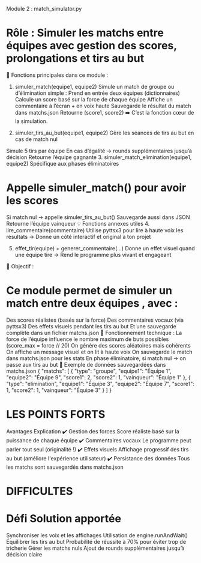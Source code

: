 Module 2 : match_simulator.py
# Rôle : Simuler les matchs entre équipes avec gestion des scores, prolongations et tirs au but

🔧 Fonctions principales dans ce module :
1. simuler_match(equipe1, equipe2)
Simule un match de groupe ou d’élimination simple : Prend en entrée deux équipes (dictionnaires)
Calcule un score basé sur la force de chaque équipe
Affiche un commentaire à l’écran + en voix haute
Sauvegarde le résultat du match dans matchs.json
Retourne (score1, score2)
➡️ C’est la fonction cœur de la simulation.

2. simuler_tirs_au_but(equipe1, equipe2)
Gère les séances de tirs au but en cas de match nul

Simule 5 tirs par équipe
En cas d’égalité → rounds supplémentaires jusqu’à décision
Retourne l’équipe gagnante
3. simuler_match_elimination(equipe1, equipe2)
Spécifique aux phases éliminatoires

# Appelle simuler_match() pour avoir les scores
Si match nul → appelle simuler_tirs_au_but()
Sauvegarde aussi dans JSON
Retourne l’équipe vainqueur
💡 Fonctions annexes utiles
4. lire_commentaire(commentaire)
Utilise pyttsx3 pour lire à haute voix les résultats
→ Donne un côté interactif et original à ton projet

5. effet_tir(equipe) + generer_commentaire(...)
Donne un effet visuel quand une équipe tire
→ Rend le programme plus vivant et engageant

🎯 Objectif :
# Ce module permet de simuler un match entre deux équipes , avec : 

Des scores réalistes (basés sur la force)
Des commentaires vocaux (via pyttsx3)
Des effets visuels pendant les tirs au but
Et une sauvegarde complète dans un fichier matchs.json
🔧 Fonctionnement technique :
La force de l’équipe influence le nombre maximum de buts possibles (score_max = force // 20)
On génère des scores aléatoires mais cohérents
On affiche un message visuel et on lit à haute voix
On sauvegarde le match dans matchs.json pour les stats
En phase éliminatoire, si match nul → on passe aux tirs au but
📁 Exemple de données sauvegardées dans matchs.json
{
  "matchs": [
    {
      "type": "groupe",
      "equipe1": "Équipe 1",
      "equipe2": "Équipe 9",
      "score1": 2,
      "score2": 1,
      "vainqueur": "Équipe 1"
    },
    {
      "type": "elimination",
      "equipe1": "Équipe 3",
      "equipe2": "Équipe 7",
      "score1": 1,
      "score2": 1,
      "vainqueur": "Équipe 3"
    }
  ]
}

# LES POINTS FORTS 
Avantages                               Explication
✔️ Gestion des forces                   Score réaliste basé sur la puissance de chaque équipe
✔️ Commentaires vocaux                  Le programme peut parler tout seul (originalité !)
✔️ Effets visuels	                    Affichage progressif des tirs au but (améliore l'expérience utilisateur)
✔️ Persistance des données	            Tous les matchs sont sauvegardés dans matchs.json

# DIFFICULTES
# Défi                                    Solution apportée
Synchroniser les voix et les affichages Utilisation de engine.runAndWait()
Équilibrer les tirs au but              Probabilité de réussite à 70% pour éviter trop de tricherie
Gérer les matchs nuls                   Ajout de rounds supplémentaires jusqu’à décision claire
 